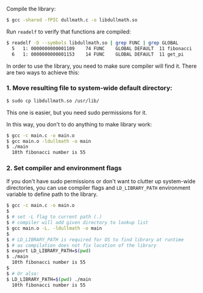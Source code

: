 Compile the library:

```bash
$ gcc -shared -fPIC dullmath.c -o libdullmath.so
```

Run `readelf` to verify that functions are compiled:
```bash
$ readelf -D --symbols libdullmath.so | grep FUNC | grep GLOBAL
  5   1: 0000000000001109    74 FUNC    GLOBAL DEFAULT  11 fibonacci
  6   1: 0000000000001153    14 FUNC    GLOBAL DEFAULT  11 get_pi
```

In order to use the library, you need to make sure compiler will find it.
There are two ways to achieve this:

### 1. Move resulting file to system-wide default directory:
```bash
$ sudo cp libdullmath.so /usr/lib/
```
This one is easier, but you need sudo permissions for it.

In this way, you don't to do anything to make library work:
```bash
$ gcc -c main.c -o main.o
$ gcc main.o -ldullmath -o main
$ ./main
  10th fibonacci number is 55
```

### 2. Set compiler and environment flags

If you don't have sudo permissions or don't want to clutter up
system-wide directories, you can use compiler flags and `LD_LIBRARY_PATH` 
environment variable to define path to the library.


```bash
$ gcc -c main.c -o main.o
$
$ # set -L flag to current path (.)
$ # compiler will add given directory to lookup list
$ gcc main.o -L. -ldullmath -o main
$
$ # LD_LIBRARY_PATH is required for OS to find library at runtime
$ # as compilation does not fix location of the library
$ export LD_LIBRARY_PATH=$(pwd)  
$ ./main
  10th fibonacci number is 55
$ 
$ # Or also:
$ LD_LIBRARY_PATH=$(pwd) ./main
  10th fibonacci number is 55
```




